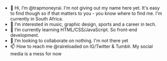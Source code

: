 - 👋 Hi, I’m @trapmoneyrai. I'm not giving out my name here yet. It's easy to find though so if that matters to you - you know where to find me. I'm currently in South Africa.
- 👀 I’m interested in music, graphic design, sports and a career in tech.
- 🌱 I’m currently learning HTML/CSS/JavaScript. So front-end development.
- 💞️ I’m looking to collaborate on nothing. I'm not there yet
- 📫 How to reach me @raireloaded on IG/Twitter & Tumblr. My social media is a mess for now

<!---
trapmoneyrai/trapmoneyrai is a ✨ special ✨ repository because its `README.md` (this file) appears on your GitHub profile.
You can click the Preview link to take a look at your changes.
--->
